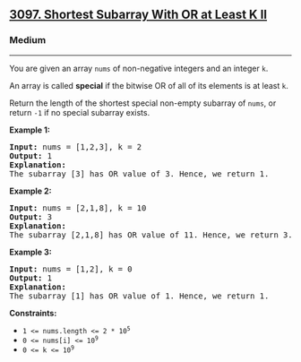 <h2><a href="https://leetcode.com/problems/shortest-subarray-with-or-at-least-k-ii">3097. Shortest Subarray With OR at Least K II</a></h2>
<h3>Medium</h3>
<hr>
<p>You are given an array <code>nums</code> of non-negative integers and an integer <code>k</code>.</p>

<p>An array is called <strong>special</strong> if the bitwise OR of all of its elements is at least <code>k</code>.</p>

<p>Return the length of the shortest special non-empty subarray of <code>nums</code>, or return <code>-1</code> if no special subarray exists.</p>

<p><strong>Example 1:</strong></p>
<pre>
<strong>Input:</strong> nums = [1,2,3], k = 2
<strong>Output:</strong> 1
<strong>Explanation:</strong>
The subarray [3] has OR value of 3. Hence, we return 1.
</pre>

<p><strong>Example 2:</strong></p>
<pre>
<strong>Input:</strong> nums = [2,1,8], k = 10
<strong>Output:</strong> 3
<strong>Explanation:</strong>
The subarray [2,1,8] has OR value of 11. Hence, we return 3.
</pre>

<p><strong>Example 3:</strong></p>
<pre>
<strong>Input:</strong> nums = [1,2], k = 0
<strong>Output:</strong> 1
<strong>Explanation:</strong>
The subarray [1] has OR value of 1. Hence, we return 1.
</pre>

<p><strong>Constraints:</strong></p>
<ul>
<li><code>1 <= nums.length <= 2 * 10<sup>5</sup></code></li>
<li><code>0 <= nums[i] <= 10<sup>9</sup></code></li>
<li><code>0 <= k <= 10<sup>9</sup></code></li>
</ul>
